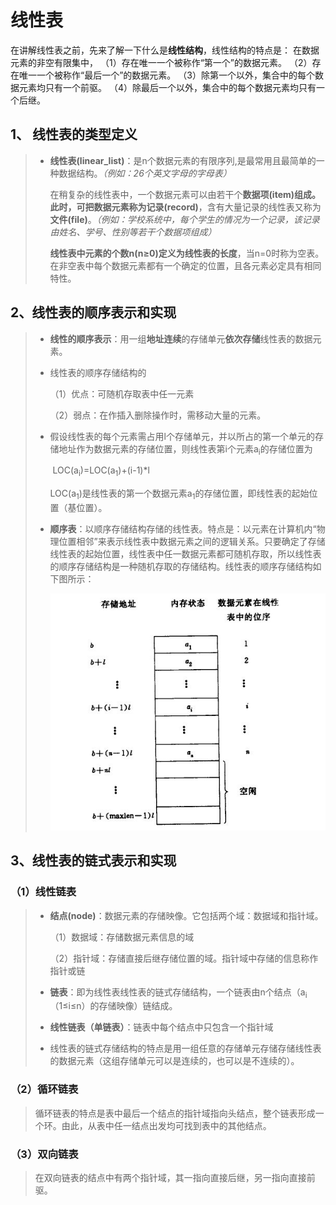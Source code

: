 # 线性表

在讲解线性表之前，先来了解一下什么是**线性结构**，线性结构的特点是：
在数据元素的非空有限集中，
（1）存在唯一一个被称作“第一个”的数据元素。
（2）存在唯一一个被称作“最后一个”的数据元素。
（3）除第一个以外，集合中的每个数据元素均只有一个前驱。
（4）除最后一个以外，集合中的每个数据元素均只有一个后继。

## 1、 线性表的类型定义

> + **线性表(linear_list)**：是n个数据元素的有限序列,是最常用且最简单的一种数据结构。*（例如：26个英文字母的字母表）*
>
>   在稍复杂的线性表中，一个数据元素可以由若干个**数据项(item)**组成。此时，可把数据元素称为**记录(record)**，含有大量记录的线性表又称为**文件(file)**。*（例如：学校系统中，每个学生的情况为一个记录，该记录由姓名、学号、性别等若干个数据项组成）*
>
>   **线性表中元素的个数n(n≥0)定义为线性表的长度**，当n=0时称为空表。在非空表中每个数据元素都有一个确定的位置，且各元素必定具有相同特性。



## 2、线性表的顺序表示和实现

> + **线性的顺序表示**：用一组**地址连续**的存储单元**依次存储**线性表的数据元素。
>
> + 线性表的顺序存储结构的
>
>   （1）优点：可随机存取表中任一元素  
>
>   （2）弱点：在作插入删除操作时，需移动大量的元素。
>
> + 假设线性表的每个元素需占用l个存储单元，并以所占的第一个单元的存储地址作为数据元素的存储位置，则线性表第i个元素a<sub>i</sub>的存储位置为
>
>   ​													LOC(a<sub>i</sub>)=LOC(a<sub>1</sub>)+(i-1)*l
>
>   LOC(a<sub>1</sub>)是线性表的第一个数据元素a<sub>1</sub>的存储位置，即线性表的起始位置（基位置）。
>
> + **顺序表**：以顺序存储结构存储的线性表。特点是：以元素在计算机内“物理位置相邻”来表示线性表中数据元素之间的逻辑关系。只要确定了存储线性表的起始位置，线性表中任一数据元素都可随机存取，所以线性表的顺序存储结构是一种随机存取的存储结构。线性表的顺序存储结构如下图所示：
>
>   ![线性表的顺序存储结构](images\线性表的顺序存储结构.JPG)
>   
>   



## 3、线性表的链式表示和实现

### （1）线性链表
> + **结点(node)**：数据元素的存储映像。它包括两个域：数据域和指针域。
>
>   （1）数据域：存储数据元素信息的域
>
>   （2）指针域：存储直接后继存储位置的域。指针域中存储的信息称作指针或链
>
> + **链表**：即为线性表线性表的链式存储结构，一个链表由n个结点（a<sub>i</sub>（1≤i≤n）的存储映像）链结成。
>
> + **线性链表（单链表）**：链表中每个结点中只包含一个指针域
>
> +  线性表的链式存储结构的特点是用一组任意的存储单元存储存储线性表的数据元素（这组存储单元可以是连续的，也可以是不连续的）。
>
### （2）循环链表
> 循环链表的特点是表中最后一个结点的指针域指向头结点，整个链表形成一个环。由此，从表中任一结点出发均可找到表中的其他结点。

### （3）双向链表
> 在双向链表的结点中有两个指针域，其一指向直接后继，另一指向直接前驱。

